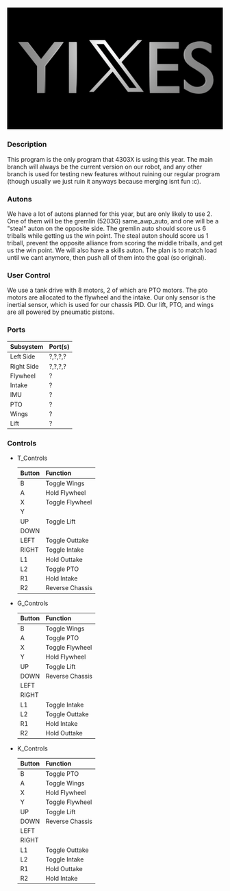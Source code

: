 ![4303X logo](yixes.png "yixes!!!!")

### Description

This program is the only program that 4303X is using this year. The main branch will always be the current version on our robot, and any other branch is used for testing new features without ruining our regular program (though usually we just ruin it anyways because merging isnt fun :c).

### Autons

We have a lot of autons planned for this year, but are only likely to use 2. One of them will be the gremlin (5203G) same_awp_auto, and one will be a "steal" auton on the opposite side. The gremlin auto should score us 6 triballs while getting us the win point. The steal auton should score us 1 triball, prevent the opposite alliance from scoring the middle triballs, and get us the win point. We will also have a skills auton. The plan is to match load until we cant anymore, then push all of them into the goal (so original).

### User Control

We use a tank drive with 8 motors, 2 of which are PTO motors. The pto motors are allocated to the flywheel and the intake. Our only sensor is the inertial sensor, which is used for our chassis PID. Our lift, PTO, and wings are all powered by pneumatic pistons.

### Ports

| Subsystem  | Port(s) |
| ---------- | ------- |
| Left Side  | ?,?,?,? |
| Right Side | ?,?,?,? |
| Flywheel   | ?       |
| Intake     | ?       |
| IMU        | ?       |
| PTO        | ?       |
| Wings      | ?       |
| Lift       | ?       |

### Controls

- T_Controls

   | Button | Function        |
   | ------ | --------------- |
   | B      | Toggle Wings    |
   | A      | Hold Flywheel   |
   | X      | Toggle Flywheel |
   | Y      |                 |
   | UP     | Toggle Lift     |
   | DOWN   |                 |
   | LEFT   | Toggle Outtake  |
   | RIGHT  | Toggle Intake   |
   | L1     | Hold Outtake    |
   | L2     | Toggle PTO      |
   | R1     | Hold Intake     |
   | R2     | Reverse Chassis |

- G_Controls

   | Button | Function        |
   | ------ | --------------- |
   | B      | Toggle Wings    |
   | A      | Toggle PTO      |
   | X      | Toggle Flywheel |
   | Y      | Hold Flywheel   |
   | UP     | Toggle Lift     |
   | DOWN   | Reverse Chassis |
   | LEFT   |                 |
   | RIGHT  |                 |
   | L1     | Toggle Intake   |
   | L2     | Toggle Outtake  |
   | R1     | Hold Intake     |
   | R2     | Hold Outtake    |

- K_Controls

   | Button | Function        |
   | ------ | --------------- |
   | B      | Toggle PTO      |
   | A      | Toggle Wings    |
   | X      | Hold Flywheel   |
   | Y      | Toggle Flywheel |
   | UP     | Toggle Lift     |
   | DOWN   | Reverse Chassis |
   | LEFT   |                 |
   | RIGHT  |                 |
   | L1     | Toggle Outtake  |
   | L2     | Toggle Intake   |
   | R1     | Hold Outtake    |
   | R2     | Hold Intake     |
